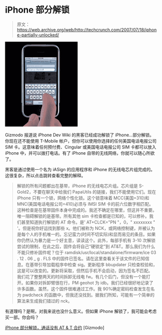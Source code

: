 # iPhone 部分解锁

> 原文：<https://web.archive.org/web/http://techcrunch.com/2007/07/18/iphone-partially-unlocked/>

![](img/2b1106046bb244828fc174b373ca4bdb.png)

Gizmodo 报道说 iPhone Dev Wiki 的黑客已经成功解锁了 iPhone…部分解锁。你现在还不能使用 T-Mobile 帐户，但你可以使用你选择的任何美国电话电报公司 SIM 卡。这意味着任何预付费、Cingular 或美国电话电报公司 SIM 卡都可以放入 iPhone 中，并可以拨打电话。有了 iPhone 自带的无线网络，你就可以随心所欲了。

黑客是通过使用一个名为 iASign 的应用程序和 iPhone 的无线电芯片组完成的。这很复杂，所以点击跳转查看完整的解释。

> 解锁的所有问题都出在基带，iPhone 的无线电芯片组。芯片组是 S-Gold2，不要在聊天中给我们 PapaUtils 的链接，我们不能使用它们。现在 iPhone 只有一个锁，网络个性化锁。这个锁意味着 MCC(美国=310)和 MNC(美国电话电报公司=410)必须与 IMSI SIM 卡的前六位数字相匹配。这种检查是在基带固件本身中完成的。我还不确定在哪里，但这并不重要。唯一阻碍解锁的是基带。所有其他 sim 卡检查都是已知的，可以修补。我们甚至知道执行解锁的 AT 命令。是' AT+CLCK="PN "，0，" xxxxxxxx " '。但是祝你好运找到那些 x。他们被称为 NCK，或网络控制键，并被认为是每个人的手机唯一的。忘记蛮力(时间不切实际)和显而易见的条目。如果你仍然认为暴力是一个好主意，读读这个。此外，每部手机有 3-10 次解锁尝试的限制，在此之后，固件会将自己“硬锁定”到 AT&T。那么我们为什么不能只修补固件呢？位于 ramdisk/usr/local/standalone/firmware/ice 03 . 12 . 06 _ g . FLS 中的固件已签名。请在这里查看关于该文件的已知信息。在基带引导加载程序中检查 sig。更新程序 bbupdater 只检查校验和，这是可以改变的。更新将采取，但然后手机不会启动，因为签名不匹配。
> 我们花了整整两天的时间拆卸无线电 fw。有几个后门，但没有一个能打开。如果你对拆卸臂很在行，PM geohot 为 idb。我们已经很好地记录了许多函数。虽然，这个固件很难通过工作。我 90%确定密码检查发生在名为 pwdcheck 的函数中，但我还没找到。据我们所知，可能有一个简单的算法来生成我们错过的 nck。

有道理吗？是啊，对我来说也没什么意义。但如果 iPhone 解锁了，我可能会考虑买一部。你会吗？

[iPhone 部分解锁，通话没有 AT & T 合约](https://web.archive.org/web/20170707230943/http://gizmodo.com/gadgets/breaking/iphone-partially-unlocked-calls-without-att-contract-279606.php) [Gizmodo]